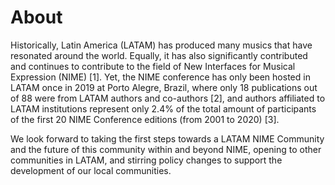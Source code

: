 # About

Historically, Latin America \(LATAM\) has produced many musics that have resonated around the world. Equally, it has also significantly contributed and continues to contribute to the field of New Interfaces for Musical Expression \(NIME\) \[1\]. Yet, the NIME conference has only been hosted in LATAM once in 2019 at Porto Alegre, Brazil, where only 18 publications out of 88 were from LATAM authors and co-authors \[2\], and authors affiliated to LATAM institutions represent only 2.4% of the total amount of participants of the first 20 NIME Conference editions \(from 2001 to 2020\) \[3\]. 

We look forward to taking the first steps towards a LATAM NIME Community and the future of this community within and beyond NIME, opening to other communities in LATAM, and stirring policy changes to support the development of our local communities.

